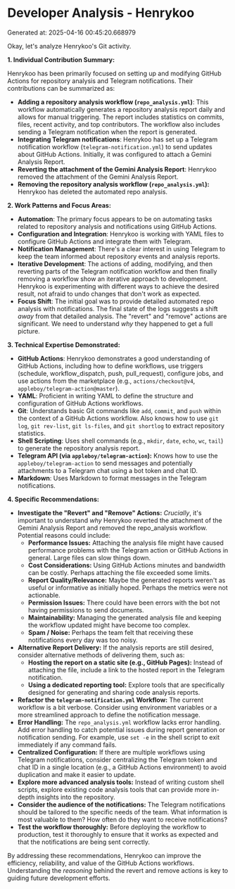 # Developer Analysis - Henrykoo
Generated at: 2025-04-16 00:45:20.668979

Okay, let's analyze Henrykoo's Git activity.

**1. Individual Contribution Summary:**

Henrykoo has been primarily focused on setting up and modifying GitHub Actions for repository analysis and Telegram notifications.  Their contributions can be summarized as:

*   **Adding a repository analysis workflow (`repo_analysis.yml`)**: This workflow automatically generates a repository analysis report daily and allows for manual triggering. The report includes statistics on commits, files, recent activity, and top contributors.  The workflow also includes sending a Telegram notification when the report is generated.
*   **Integrating Telegram notifications**:  Henrykoo has set up a Telegram notification workflow (`telegram-notification.yml`) to send updates about GitHub Actions. Initially, it was configured to attach a Gemini Analysis Report.
*   **Reverting the attachment of the Gemini Analysis Report**: Henrykoo removed the attachment of the Gemini Analysis Report.
*   **Removing the repository analysis workflow (`repo_analysis.yml`):** Henrykoo has deleted the automated repo analysis.

**2. Work Patterns and Focus Areas:**

*   **Automation**: The primary focus appears to be on automating tasks related to repository analysis and notifications using GitHub Actions.
*   **Configuration and Integration**:  Henrykoo is working with YAML files to configure GitHub Actions and integrate them with Telegram.
*   **Notification Management**:  There's a clear interest in using Telegram to keep the team informed about repository events and analysis reports.
*   **Iterative Development**: The actions of adding, modifying, and then reverting parts of the Telegram notification workflow and then finally removing a workflow show an iterative approach to development. Henrykoo is experimenting with different ways to achieve the desired result, not afraid to undo changes that don't work as expected.
*   **Focus Shift**: The initial goal was to provide detailed automated repo analysis with notifications.  The final state of the logs suggests a shift *away* from that detailed analysis.  The "revert" and "remove" actions are significant.  We need to understand *why* they happened to get a full picture.

**3. Technical Expertise Demonstrated:**

*   **GitHub Actions**: Henrykoo demonstrates a good understanding of GitHub Actions, including how to define workflows, use triggers (schedule, workflow\_dispatch, push, pull\_request), configure jobs, and use actions from the marketplace (e.g., `actions/checkout@v4`, `appleboy/telegram-action@master`).
*   **YAML**:  Proficient in writing YAML to define the structure and configuration of GitHub Actions workflows.
*   **Git**:  Understands basic Git commands like `add`, `commit`, and `push` within the context of a GitHub Actions workflow.  Also knows how to use `git log`, `git rev-list`, `git ls-files`, and `git shortlog` to extract repository statistics.
*   **Shell Scripting**: Uses shell commands (e.g., `mkdir`, `date`, `echo`, `wc`, `tail`) to generate the repository analysis report.
*   **Telegram API (via `appleboy/telegram-action`):**  Knows how to use the `appleboy/telegram-action` to send messages and potentially attachments to a Telegram chat using a bot token and chat ID.
*   **Markdown**: Uses Markdown to format messages in the Telegram notifications.

**4. Specific Recommendations:**

*   **Investigate the "Revert" and "Remove" Actions:**  *Crucially*, it's important to understand *why* Henrykoo reverted the attachment of the Gemini Analysis Report and removed the repo_analysis workflow.  Potential reasons could include:
    *   **Performance Issues:**  Attaching the analysis file might have caused performance problems with the Telegram action or GitHub Actions in general.  Large files can slow things down.
    *   **Cost Considerations:**  Using GitHub Actions minutes and bandwidth can be costly.  Perhaps attaching the file exceeded some limits.
    *   **Report Quality/Relevance:**  Maybe the generated reports weren't as useful or informative as initially hoped.  Perhaps the metrics were not actionable.
    *   **Permission Issues:** There could have been errors with the bot not having permissions to send documents.
    *   **Maintainability:** Managing the generated analysis file and keeping the workflow updated might have become too complex.
    *   **Spam / Noise:** Perhaps the team felt that receiving these notifications every day was too noisy.
*   **Alternative Report Delivery:** If the analysis reports are still desired, consider alternative methods of delivering them, such as:
    *   **Hosting the report on a static site (e.g., GitHub Pages):** Instead of attaching the file, include a link to the hosted report in the Telegram notification.
    *   **Using a dedicated reporting tool:**  Explore tools that are specifically designed for generating and sharing code analysis reports.
*   **Refactor the `telegram-notification.yml` Workflow:** The current workflow is a bit verbose. Consider using environment variables or a more streamlined approach to define the notification message.
*   **Error Handling:** The `repo_analysis.yml` workflow lacks error handling. Add error handling to catch potential issues during report generation or notification sending.  For example, use `set -e` in the shell script to exit immediately if any command fails.
*   **Centralized Configuration:** If there are multiple workflows using Telegram notifications, consider centralizing the Telegram token and chat ID in a single location (e.g., a GitHub Actions environment) to avoid duplication and make it easier to update.
*   **Explore more advanced analysis tools:** Instead of writing custom shell scripts, explore existing code analysis tools that can provide more in-depth insights into the repository.
*   **Consider the audience of the notifications:** The Telegram notifications should be tailored to the specific needs of the team.  What information is most valuable to them?  How often do they want to receive notifications?
*   **Test the workflow thoroughly:**  Before deploying the workflow to production, test it thoroughly to ensure that it works as expected and that the notifications are being sent correctly.

By addressing these recommendations, Henrykoo can improve the efficiency, reliability, and value of the GitHub Actions workflows. Understanding the *reasoning* behind the revert and remove actions is key to guiding future development efforts.
